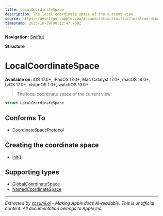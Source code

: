 ```yaml
---
title: LocalCoordinateSpace
description: The local coordinate space of the current view.
source: https://developer.apple.com/documentation/swiftui/localcoordinatespace
timestamp: 2025-10-29T00:12:47.750Z
---
```


**Navigation:** [Swiftui](/documentation/swiftui)

**Structure**

# LocalCoordinateSpace

**Available on:** iOS 17.0+, iPadOS 17.0+, Mac Catalyst 17.0+, macOS 14.0+, tvOS 17.0+, visionOS 1.0+, watchOS 10.0+

> The local coordinate space of the current view.

```swift
struct LocalCoordinateSpace
```

## Conforms To

- [CoordinateSpaceProtocol](/documentation/swiftui/coordinatespaceprotocol)

## Creating the coordinate space

- [init()](/documentation/swiftui/localcoordinatespace/init())

## Supporting types

- [GlobalCoordinateSpace](/documentation/swiftui/globalcoordinatespace)
- [NamedCoordinateSpace](/documentation/swiftui/namedcoordinatespace)

---

*Extracted by [sosumi.ai](https://sosumi.ai) - Making Apple docs AI-readable.*
*This is unofficial content. All documentation belongs to Apple Inc.*
